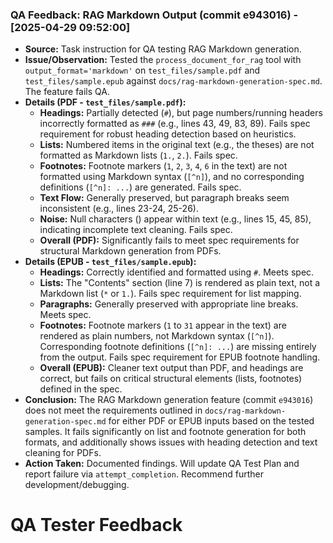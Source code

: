 ### QA Feedback: RAG Markdown Output (commit e943016) - [2025-04-29 09:52:00]
- **Source:** Task instruction for QA testing RAG Markdown generation.
- **Issue/Observation:** Tested the `process_document_for_rag` tool with `output_format='markdown'` on `test_files/sample.pdf` and `test_files/sample.epub` against `docs/rag-markdown-generation-spec.md`. The feature fails QA.
- **Details (PDF - `test_files/sample.pdf`):**
    - **Headings:** Partially detected (`#`), but page numbers/running headers incorrectly formatted as `###` (e.g., lines 43, 49, 83, 89). Fails spec requirement for robust heading detection based on heuristics.
    - **Lists:** Numbered items in the original text (e.g., the theses) are not formatted as Markdown lists (`1.`, `2.`). Fails spec.
    - **Footnotes:** Footnote markers (`1`, `2`, `3`, `4`, `6` in the text) are not formatted using Markdown syntax (`[^n]`), and no corresponding definitions (`[^n]: ...`) are generated. Fails spec.
    - **Text Flow:** Generally preserved, but paragraph breaks seem inconsistent (e.g., lines 23-24, 25-26).
    - **Noise:** Null characters (` `) appear within text (e.g., lines 15, 45, 85), indicating incomplete text cleaning. Fails spec.
    - **Overall (PDF):** Significantly fails to meet spec requirements for structural Markdown generation from PDFs.
- **Details (EPUB - `test_files/sample.epub`):**
    - **Headings:** Correctly identified and formatted using `#`. Meets spec.
    - **Lists:** The "Contents" section (line 7) is rendered as plain text, not a Markdown list (`*` or `1.`). Fails spec requirement for list mapping.
    - **Paragraphs:** Generally preserved with appropriate line breaks. Meets spec.
    - **Footnotes:** Footnote markers (`1` to `31` appear in the text) are rendered as plain numbers, not Markdown syntax (`[^n]`). Corresponding footnote definitions (`[^n]: ...`) are missing entirely from the output. Fails spec requirement for EPUB footnote handling.
    - **Overall (EPUB):** Cleaner text output than PDF, and headings are correct, but fails on critical structural elements (lists, footnotes) defined in the spec.
- **Conclusion:** The RAG Markdown generation feature (commit `e943016`) does not meet the requirements outlined in `docs/rag-markdown-generation-spec.md` for either PDF or EPUB inputs based on the tested samples. It fails significantly on list and footnote generation for both formats, and additionally shows issues with heading detection and text cleaning for PDFs.
- **Action Taken:** Documented findings. Will update QA Test Plan and report failure via `attempt_completion`. Recommend further development/debugging.
# QA Tester Feedback
<!-- Entries below should be added reverse chronologically (newest first) -->